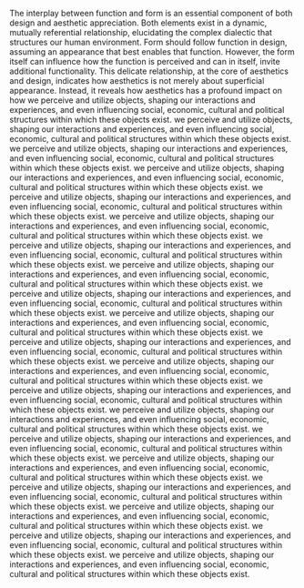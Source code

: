
The interplay between function and form is an essential component of both design and aesthetic appreciation. Both elements exist in a dynamic, mutually referential relationship, elucidating the complex dialectic that structures our human environment. Form should follow function in design, assuming an appearance that best enables that function. However, the form itself can influence how the function is perceived and can in itself, invite additional functionality. This delicate relationship, at the core of aesthetics and design, indicates how aesthetics is not merely about superficial appearance. Instead, it reveals how aesthetics has a profound impact on how we perceive and utilize objects, shaping our interactions and experiences, and even influencing social, economic, cultural and political structures within which these objects exist. we perceive and utilize objects, shaping our interactions and experiences, and even influencing social, economic, cultural and political structures within which these objects exist. we perceive and utilize objects, shaping our interactions and experiences, and even influencing social, economic, cultural and political structures within which these objects exist. we perceive and utilize objects, shaping our interactions and experiences, and even influencing social, economic, cultural and political structures within which these objects exist. we perceive and utilize objects, shaping our interactions and experiences, and even influencing social, economic, cultural and political structures within which these objects exist. we perceive and utilize objects, shaping our interactions and experiences, and even influencing social, economic, cultural and political structures within which these objects exist. we perceive and utilize objects, shaping our interactions and experiences, and even influencing social, economic, cultural and political structures within which these objects exist. we perceive and utilize objects, shaping our interactions and experiences, and even influencing social, economic, cultural and political structures within which these objects exist. we perceive and utilize objects, shaping our interactions and experiences, and even influencing social, economic, cultural and political structures within which these objects exist. we perceive and utilize objects, shaping our interactions and experiences, and even influencing social, economic, cultural and political structures within which these objects exist. we perceive and utilize objects, shaping our interactions and experiences, and even influencing social, economic, cultural and political structures within which these objects exist. we perceive and utilize objects, shaping our interactions and experiences, and even influencing social, economic, cultural and political structures within which these objects exist. we perceive and utilize objects, shaping our interactions and experiences, and even influencing social, economic, cultural and political structures within which these objects exist. we perceive and utilize objects, shaping our interactions and experiences, and even influencing social, economic, cultural and political structures within which these objects exist. we perceive and utilize objects, shaping our interactions and experiences, and even influencing social, economic, cultural and political structures within which these objects exist. we perceive and utilize objects, shaping our interactions and experiences, and even influencing social, economic, cultural and political structures within which these objects exist. we perceive and utilize objects, shaping our interactions and experiences, and even influencing social, economic, cultural and political structures within which these objects exist. we perceive and utilize objects, shaping our interactions and experiences, and even influencing social, economic, cultural and political structures within which these objects exist. we perceive and utilize objects, shaping our interactions and experiences, and even influencing social, economic, cultural and political structures within which these objects exist. we perceive and utilize objects, shaping our interactions and experiences, and even influencing social, economic, cultural and political structures within which these objects exist.